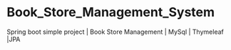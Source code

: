 # Book_Store_Management_System
Spring boot simple project | Book Store Management | MySql | Thymeleaf |JPA
